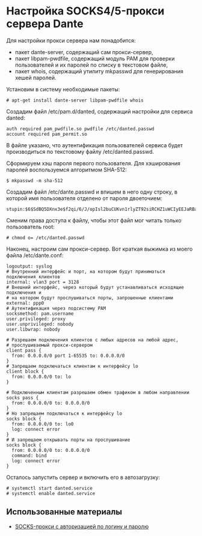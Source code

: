 Настройка SOCKS4/5-прокси сервера Dante
=======================================

Для настройки прокси сервера нам понадобится:

* пакет dante-server, содержащий сам прокси-сервер,
* пакет libpam-pwdfile, содержащий модуль PAM для проверки пользователей и их паролей по списку в текстовом файле,
* пакет whois, содержащий утилиту mkpasswd для генерирования хешей паролей.

Установим в систему необходимые пакеты:

    # apt-get install dante-server libpam-pwdfile whois

Создадим файл /etc/pam.d/danted, содержащий настройки для сервиса danted:

    auth required pam_pwdfile.so pwdfile /etc/danted.passwd
    account required pam_permit.so

В файле указано, что аутентификация пользователей сервиса будет производиться по текстовому файлу /etc/danted.passwd.

Сформируем хэш пароля первого пользователя. Для хэширования паролей воспользуемся алгоритмом SHA-512:

    $ mkpasswd -m sha-512

Создадим файл /etc/dante.passwd и впишем в него одну строку, в которой имя пользователя отделено от пароля двоеточием:

    stupin:$6$SdBQ5DXnx3e$f2qi/6/J/opIsl2buCUKvn1rlyZT92siRCHZ1uWCIyEEJaRBa2JduBu9.wmQm4SUac8otQ5JCXkO67CAahzI2/

Сменим права доступа к файлу, чтобы этот файл мог читать только пользователь root:

    # chmod o= /etc/danted.passwd

Наконец, настроим сам прокси-сервер. Вот краткая выжимка из моего файла /etc/dante.conf:

    logoutput: syslog
    # Внутренний интерфейс и порт, на котором будут приниматься подключения клиентов
    internal: vlan3 port = 3128
    # Внешний интерфейс, через который будут устанавливаться исходящие подключения и
    # на котором будут прослушиваться порты, запрошенные клиентами
    external: ppp0
    # Аутентификация через подсистему PAM
    socksmethod: pam.username
    user.privileged: proxy
    user.unprivileged: nobody
    user.libwrap: nobody
    
    # Разрешаем подключения клиентов с любых адресов на любой адрес,
    # прослушиваемый прокси-сервером
    client pass {
      from: 0.0.0.0/0 port 1-65535 to: 0.0.0.0/0
    }
    # Запрещаем подключаться клиентам к интерфейсу lo
    client block {
      from: 0.0.0.0/0 to: lo
    }
    
    # Подключенным клиентам разрешаем обмен трафиком в любом направлении
    socks pass {
      from: 0.0.0.0/0 to: 0.0.0.0/0
    }
    # Но запрещаем подключаться к интерфейсу lo
    socks block {
      from: 0.0.0.0/0 to: lo0
      log: connect error
    }
    # И запрещаем открывать порты на прослушивание
    socks block {
      from: 0.0.0.0/0 to: 0.0.0.0/0
      command: bind
      log: connect error
    }

Осталось запустить сервер и включить его в автозагрузку:

    # systemctl start danted.service
    # systemctl enable danted.service
  
Использованные материалы
------------------------

* [SOCKS-прокси с авторизацией по логину и паролю](https://www.ylsoftware.com/news/698)
